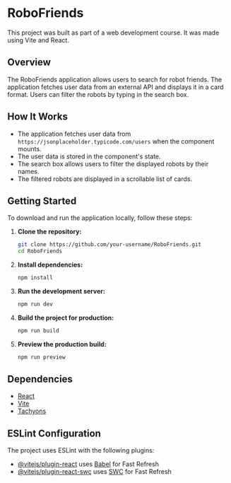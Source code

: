 # RoboFriends

This project was built as part of a web development course. It was made using Vite and React.

## Overview

The RoboFriends application allows users to search for robot friends. The application fetches user data from an external API and displays it in a card format. Users can filter the robots by typing in the search box.

## How It Works

- The application fetches user data from `https://jsonplaceholder.typicode.com/users` when the component mounts.
- The user data is stored in the component's state.
- The search box allows users to filter the displayed robots by their names.
- The filtered robots are displayed in a scrollable list of cards.

## Getting Started

To download and run the application locally, follow these steps:

1. **Clone the repository:**
    ```sh
    git clone https://github.com/your-username/RoboFriends.git
    cd RoboFriends
    ```

2. **Install dependencies:**
    ```sh
    npm install
    ```

3. **Run the development server:**
    ```sh
    npm run dev
    ```

4. **Build the project for production:**
    ```sh
    npm run build
    ```

5. **Preview the production build:**
    ```sh
    npm run preview
    ```

## Dependencies

- [React](https://reactjs.org/)
- [Vite](https://vitejs.dev/)
- [Tachyons](https://tachyons.io/)

## ESLint Configuration

The project uses ESLint with the following plugins:

- [@vitejs/plugin-react](https://github.com/vitejs/vite-plugin-react/blob/main/packages/plugin-react/README.md) uses [Babel](https://babeljs.io/) for Fast Refresh
- [@vitejs/plugin-react-swc](https://github.com/vitejs/vite-plugin-react-swc) uses [SWC](https://swc.rs/) for Fast Refresh
